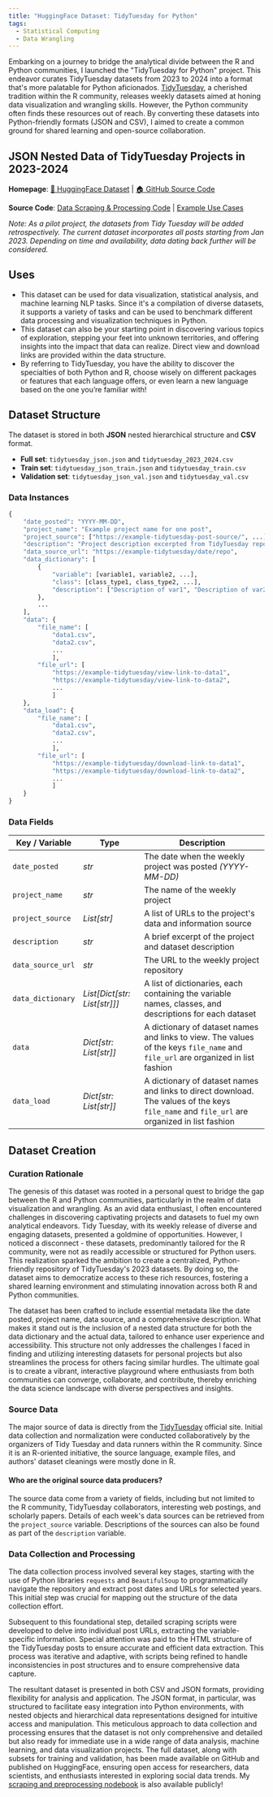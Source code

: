 ```yaml
---
title: "HuggingFace Dataset: TidyTuesday for Python"
tags:
  - Statistical Computing
  - Data Wrangling
---
```


Embarking on a journey to bridge the analytical divide between the R and Python communities, I launched the "TidyTuesday for Python" project. This endeavor curates TidyTuesday datasets from 2023 to 2024 into a format that's more palatable for Python aficionados. [TidyTuesday](https://github.com/rfordatascience/tidytuesday/tree/master), a cherished tradition within the R community, releases weekly datasets aimed at honing data visualization and wrangling skills. However, the Python community often finds these resources out of reach. By converting these datasets into Python-friendly formats (JSON and CSV), I aimed to create a common ground for shared learning and open-source collaboration.

## JSON Nested Data of TidyTuesday Projects in 2023-2024

**Homepage**: [🤗 HuggingFace Dataset](https://huggingface.co/datasets/hollyyfc/tidytuesday_for_python) \| [🏠 GitHub Source Code](https://github.com/hollyyfc/tidytuesday-for-python.git)

**Source Code**: [Data Scraping & Processing Code](https://github.com/hollyyfc/tidytuesday-for-python/blob/94a9dae648600d890aa346b6b339281d0e15ec64/huggingface_preprocessing.ipynb) \| [Example Use Cases](https://github.com/hollyyfc/tidytuesday-for-python/blob/bc172f296b70d0e4dcf17374378692b7405a325d/huggingface_example.ipynb)

*Note: As a pilot project, the datasets from Tidy Tuesday will be added retrospectively. The current dataset incorporates all posts starting from Jan 2023. Depending on time and availability, data dating back further will be considered.*

## Uses

- This dataset can be used for data visualization, statistical analysis, and machine learning NLP tasks. Since it's a compilation of diverse datasets, it supports a variety of tasks and can be used to benchmark different data processing and visualization techniques in Python.
- This dataset can also be your starting point in discovering various topics of exploration, stepping your feet into unknown territories, and offering insights into the impact that data can realize. Direct view and download links are provided within the data structure. 
- By referring to TidyTuesday, you have the ability to discover the specialties of both Python and R, choose wisely on different packages or features that each language offers, or even learn a new language based on the one you’re familiar with!

## Dataset Structure

The dataset is stored in both **JSON** nested hierarchical structure and **CSV** format.

- **Full set**: `tidytuesday_json.json` and `tidytuesday_2023_2024.csv`
- **Train set**: `tidytuesday_json_train.json` and `tidytuesday_train.csv`
- **Validation set**: `tidytuesday_json_val.json` and `tidytuesday_val.csv`

### Data Instances

```python
{
    "date_posted": "YYYY-MM-DD",
    "project_name": "Example project name for one post",
    "project_source": ["https://example-tidytuesday-post-source/", ...],
    "description": "Project description excerpted from TidyTuesday repo",
    "data_source_url": "https://example-tidytuesday/date/repo",
    "data_dictionary": [
        {
            "variable": [variable1, variable2, ...],
            "class": [class_type1, class_type2, ...],
            "description": ["Description of var1", "Description of var2", ...]
        },
        ...
    ],
    "data": {
        "file_name": [
            "data1.csv", 
            "data2.csv", 
            ...
            ],
        "file_url": [
            "https://example-tidytuesday/view-link-to-data1", 
            "https://example-tidytuesday/view-link-to-data2", 
            ...
            ]
    },
    "data_load": {
        "file_name": [
            "data1.csv", 
            "data2.csv", 
            ...
            ],
        "file_url": [
            "https://example-tidytuesday/download-link-to-data1", 
            "https://example-tidytuesday/download-link-to-data2", 
            ...
            ]
    }
}
```

### Data Fields

| **Key / Variable** | **Type**                     | **Description**                                                                                                                             |
|--------------------|------------------------------|---------------------------------------------------------------------------------------------------------------------------------------------|
| `date_posted`      | *str*                        | The date when the weekly project was posted _(YYYY-MM-DD)_                                                                                  |
| `project_name`     | *str*                        | The name of the weekly project                                                                                                              |
| `project_source`   | *List[str]*                  | A list of URLs to the project's data and information source                                                                                 |
| `description`      | *str*                        | A brief excerpt of the project and dataset description                                                                                      |
| `data_source_url`  | *str*                        | The URL to the weekly project repository                                                                                                    |
| `data_dictionary`  | *List[Dict[str: List[str]]]* | A list of dictionaries, each containing the variable names, classes, and descriptions for each dataset                                      |
| `data`             | *Dict[str: List[str]]*       | A dictionary of dataset names and links to view. The values of the keys `file_name` and `file_url` are organized in list fashion            |
| `data_load`        | *Dict[str: List[str]]*       | A dictionary of dataset names and links to direct download. The values of the keys `file_name` and `file_url` are organized in list fashion |


## Dataset Creation

### Curation Rationale

The genesis of this dataset was rooted in a personal quest to bridge the gap between the R and Python communities, particularly in the realm of data visualization and wrangling. As an avid data enthusiast, I often encountered challenges in discovering captivating projects and datasets to fuel my own analytical endeavors. Tidy Tuesday, with its weekly release of diverse and engaging datasets, presented a goldmine of opportunities. However, I noticed a disconnect - these datasets, predominantly tailored for the R community, were not as readily accessible or structured for Python users. This realization sparked the ambition to create a centralized, Python-friendly repository of TidyTuesday's 2023 datasets. By doing so, the dataset aims to democratize access to these rich resources, fostering a shared learning environment and stimulating innovation across both R and Python communities.

The dataset has been crafted to include essential metadata like the date posted, project name, data source, and a comprehensive description. What makes it stand out is the inclusion of a nested data structure for both the data dictionary and the actual data, tailored to enhance user experience and accessibility. This structure not only addresses the challenges I faced in finding and utilizing interesting datasets for personal projects but also streamlines the process for others facing similar hurdles. The ultimate goal is to create a vibrant, interactive playground where enthusiasts from both communities can converge, collaborate, and contribute, thereby enriching the data science landscape with diverse perspectives and insights.

### Source Data

The major source of data is directly from the [TidyTuesday](https://github.com/rfordatascience/tidytuesday) official site. Initial data collection and normalization were conducted collaboratively by the organizers of Tidy Tuesday and data runners within the R community. Since it is an R-oriented initiative, the source language, example files, and authors' dataset cleanings were mostly done in R.

#### Who are the original source data producers?

The source data come from a variety of fields, including but not limited to the R community, TidyTuesday collaborators, interesting web postings, and scholarly papers. Details of each week's data sources can be retrieved from the `project_source` variable. Descriptions of the sources can also be found as part of the `description` variable. 

### Data Collection and Processing

The data collection process involved several key stages, starting with the use of Python libraries `requests` and `BeautifulSoup` to programmatically navigate the repository and extract post dates and URLs for selected years. This initial step was crucial for mapping out the structure of the data collection effort.

Subsequent to this foundational step, detailed scraping scripts were developed to delve into individual post URLs, extracting the variable-specific information. Special attention was paid to the HTML structure of the TidyTuesday posts to ensure accurate and efficient data extraction. This process was iterative and adaptive, with scripts being refined to handle inconsistencies in post structures and to ensure comprehensive data capture.

The resultant dataset is presented in both CSV and JSON formats, providing flexibility for analysis and application. The JSON format, in particular, was structured to facilitate easy integration into Python environments, with nested objects and hierarchical data representations designed for intuitive access and manipulation. This meticulous approach to data collection and processing ensures that the dataset is not only comprehensive and detailed but also ready for immediate use in a wide range of data analysis, machine learning, and data visualization projects. The full dataset, along with subsets for training and validation, has been made available on GitHub and published on HuggingFace, ensuring open access for researchers, data scientists, and enthusiasts interested in exploring social data trends. My [scraping and preprocessing nodebook](https://github.com/hollyyfc/tidytuesday-for-python/blob/94a9dae648600d890aa346b6b339281d0e15ec64/huggingface_preprocessing.ipynb) is also available publicly!














